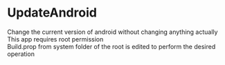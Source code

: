 UpdateAndroid
=============

Change the current version of android without changing anything actually
<br>
This app requires root permission
<br>
Build.prop from system folder of the root is edited to perform the desired operation
